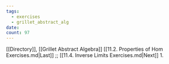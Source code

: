 ```yaml
---
tags:
  - exercises
  - grillet_abstract_alg
date:
count: 97
---
```

[[Directory]], [[Grillet Abstract Algebra]]
[[11.2. Properties of Hom Exercises.md|Last]] ;; [[11.4. Inverse Limits Exercises.md|Next]]
1. 
